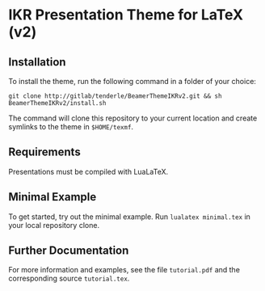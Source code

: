# IKR Presentation Theme for LaTeX (v2)

## Installation
To install the theme, run the following command in a folder of your choice:
```
git clone http://gitlab/tenderle/BeamerThemeIKRv2.git && sh BeamerThemeIKRv2/install.sh
```

The command will clone this repository to your current location
and create symlinks to the theme in `$HOME/texmf`.

## Requirements
Presentations must be compiled with LuaLaTeX.

## Minimal Example
To get started, try out the minimal example.
Run `lualatex minimal.tex` in your local repository clone.

## Further Documentation
For more information and examples, see the file `tutorial.pdf`
and the corresponding source `tutorial.tex`.
